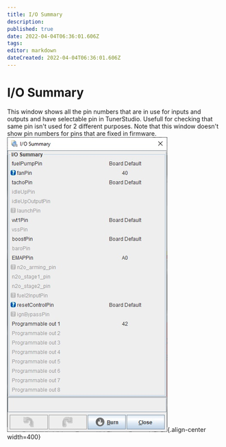 ```yaml
---
title: I/O Summary
description: 
published: true
date: 2022-04-04T06:36:01.606Z
tags: 
editor: markdown
dateCreated: 2022-04-04T06:36:01.606Z
---
```


# I/O Summary

This window shows all the pin numbers that are in use for inputs and outputs and have selectable pin in TunerStudio. Usefull for checking that same pin isn't used for 2 different purposes. Note that this window doesn't show pin numbers for pins that are fixed in firmware.
![io_summary.jpg](/img/tuning/io_summary.jpg){.align-center width=400}